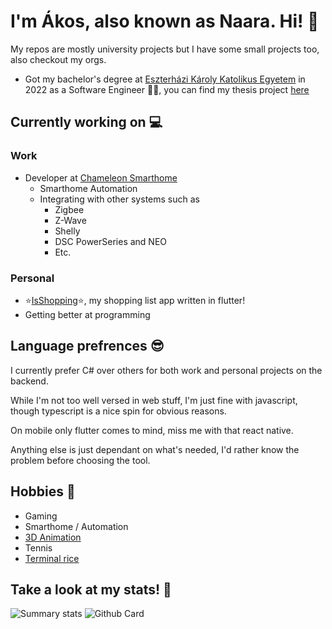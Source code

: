 # I'm Ákos, also known as Naara. Hi! 🦌

My repos are mostly university projects but I have some small projects too, also checkout my orgs.

- Got my bachelor's degree at [Eszterházi Károly Katolikus Egyetem](https://uni-eszterhazy.hu/) in 2022 as a Software Engineer 👨‍🎓, you can find my thesis project [here](https://github.com/LovaszAkos/Szakdolgozat-FMNUMU)

## Currently working on 💻

### Work

- Developer at [Chameleon Smarthome](https://chameleon-smarthome.com/en)
  - Smarthome Automation
  - Integrating with other systems such as
    - Zigbee
    - Z-Wave
    - Shelly
    - DSC PowerSeries and NEO
    - Etc.

### Personal

- ⭐[IsShopping](https://github.com/Fasz-kivan/IsShopping)⭐, my shopping list app written in flutter!
- Getting better at programming

## Language prefrences 😎

I currently prefer C# over others for both work and personal projects on the backend.

While I'm not too well versed in web stuff, I'm just fine with javascript, though typescript is a nice spin for obvious reasons.

On mobile only flutter comes to mind, miss me with that react native.

Anything else is just dependant on what's needed, I'd rather know the problem before choosing the tool.

## Hobbies 🎾

- Gaming
- Smarthome / Automation
- [3D Animation](https://www.youtube.com/channel/UCZQChD4t6bSUw8aIYM1SMFA)
- Tennis
- [Terminal rice](https://github.com/Lovasz-Akos/ConfigPool/tree/main/terminal)

## Take a look at my stats! 🍕

![Summary stats](http://github-profile-summary-cards.vercel.app/api/cards/stats?username=Lovasz-Akos&theme=onedark) 
![Github Card](http://github-profile-summary-cards.vercel.app/api/cards/profile-details?username=Lovasz-Akos&theme=onedark)
